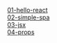 [01-hello-react](documents/01-hello-react.md)  
[02-simple-spa](documents/02-simple-spa.md)  
[03-jsx](documents/03-jsx.md)  
[04-props](documents/04-props.md)  